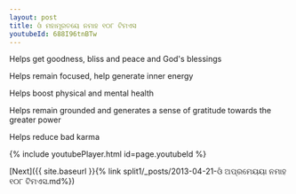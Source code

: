 ```yaml
---
layout: post
title: ଓଁ ମହାମୂରତୟେ ନମାହ ୧୦୮ ଟିମଏସ
youtubeId: 688I96tnBTw
---
```

 
 
Helps get goodness, bliss and peace and God's blessings
 
Helps remain focused, help generate inner energy 
 
Helps boost physical and mental health 
 
Helps remain grounded and generates a sense of gratitude towards the greater power 
 
Helps reduce bad karma
 
 
 
 


{% include youtubePlayer.html id=page.youtubeId %}
 
[Next]({{ site.baseurl }}{% link  split1/_posts/2013-04-21-ଓଁ ଅପ୍ରମେୟୟା ନମାହ ୧୦୮ ଟିମଏସ.md%})
 
